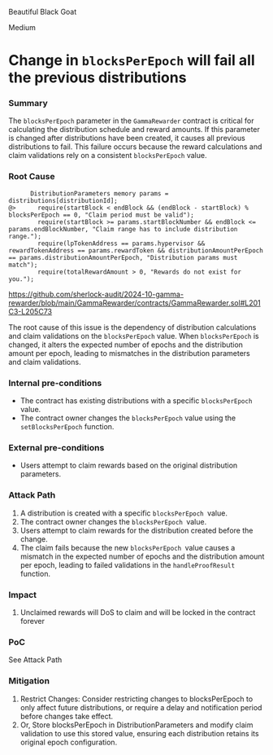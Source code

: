 Beautiful Black Goat

Medium

# Change in `blocksPerEpoch` will fail all the previous distributions

### Summary


The `blocksPerEpoch` parameter in the `GammaRewarder` contract is critical for calculating the distribution schedule and reward amounts. If this parameter is changed after distributions have been created, it causes all previous distributions to fail. This failure occurs because the reward calculations and claim validations rely on a consistent `blocksPerEpoch` value.

### Root Cause

```solidity
      DistributionParameters memory params = distributions[distributionId];
@>      require(startBlock < endBlock && (endBlock - startBlock) % blocksPerEpoch == 0, "Claim period must be valid");
        require(startBlock >= params.startBlockNumber && endBlock <= params.endBlockNumber, "Claim range has to include distribution range.");
        require(lpTokenAddress == params.hypervisor && rewardTokenAddress == params.rewardToken && distributionAmountPerEpoch == params.distributionAmountPerEpoch, "Distribution params must match");
        require(totalRewardAmount > 0, "Rewards do not exist for you.");
```
https://github.com/sherlock-audit/2024-10-gamma-rewarder/blob/main/GammaRewarder/contracts/GammaRewarder.sol#L201C3-L205C73


The root cause of this issue is the dependency of distribution calculations and claim validations on the `blocksPerEpoch` value. When `blocksPerEpoch` is changed, it alters the expected number of epochs and the distribution amount per epoch, leading to mismatches in the distribution parameters and claim validations.

### Internal pre-conditions



- The contract has existing distributions with a specific `blocksPerEpoch` value.
- The contract owner changes the `blocksPerEpoch` value using the `setBlocksPerEpoch` function.

### External pre-conditions


- Users attempt to claim rewards based on the original distribution parameters.

### Attack Path

1.  A distribution is created with a specific `blocksPerEpoch `value.
2.  The contract owner changes the `blocksPerEpoch `value.
3.  Users attempt to claim rewards for the distribution created before the change.
4. The claim fails because the new `blocksPerEpoch `value causes a mismatch in the expected number of epochs and the distribution amount per epoch, leading to failed validations in the `handleProofResult `function.

### Impact

1. Unclaimed rewards will DoS to  claim and will be locked in the contract forever 

### PoC

See Attack Path 

### Mitigation


1. Restrict Changes: Consider restricting changes to blocksPerEpoch to only affect future distributions, or require a delay and notification period before changes take effect.
2. Or, Store blocksPerEpoch in DistributionParameters and modify claim validation to use this stored value, ensuring each distribution retains its original epoch configuration.